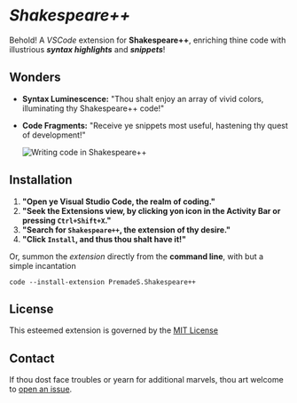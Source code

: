 # **_Shakespeare++_**

Behold! A _VSCode_ extension for **Shakespeare++**, enriching thine code with illustrious **_syntax highlights_** and **_snippets_**!

## **Wonders**

- **Syntax Luminescence:** "Thou shalt enjoy an array of vivid colors, illuminating thy Shakespeare++ code!"

- **Code Fragments:** "Receive ye snippets most useful, hastening thy quest of development!"

  ![Writing code in Shakespeare++](https://i.imgur.com/Hq6IuSC.gif)

## **Installation**

1. **"Open ye Visual Studio Code, the realm of coding."**
2. **"Seek the Extensions view, by clicking yon icon in the Activity Bar or pressing `Ctrl+Shift+X`."**
3. **"Search for `Shakespeare++`, the extension of thy desire."**
4. **"Click `Install`, and thus thou shalt have it!"**

Or, summon the _extension_ directly from the **command line**, with but a simple incantation

```b
code --install-extension PremadeS.Shakespeare++

```

## License

This esteemed extension is governed by the [MIT License](https://opensource.org/license/mit)

## Contact

If thou dost face troubles or yearn for additional marvels, thou art welcome to [open an issue](https://github.com/PremadeS/shakespeare-plus-plus/issues).
